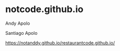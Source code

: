# notcode.github.io
Andy Apolo

Santiago Apolo

https://notanddy.github.io/restaurantcode.github.io/
